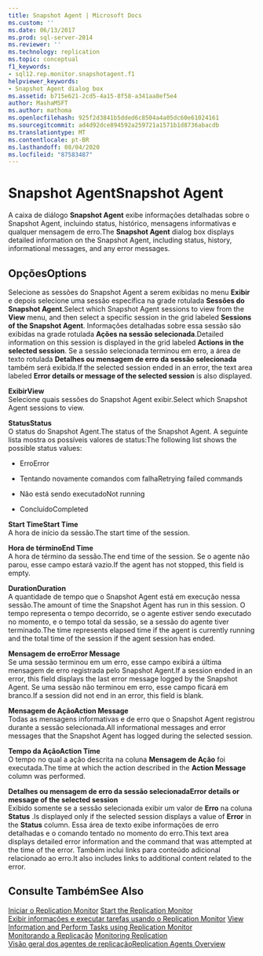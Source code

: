 ```yaml
---
title: Snapshot Agent | Microsoft Docs
ms.custom: ''
ms.date: 06/13/2017
ms.prod: sql-server-2014
ms.reviewer: ''
ms.technology: replication
ms.topic: conceptual
f1_keywords:
- sql12.rep.monitor.snapshotagent.f1
helpviewer_keywords:
- Snapshot Agent dialog box
ms.assetid: b715e621-2cd5-4a15-8f58-a341aa8ef5e4
author: MashaMSFT
ms.author: mathoma
ms.openlocfilehash: 925f2d3841b5dded6c8504a4a05dc60e61024161
ms.sourcegitcommit: ad4d92dce894592a259721a1571b1d8736abacdb
ms.translationtype: MT
ms.contentlocale: pt-BR
ms.lasthandoff: 08/04/2020
ms.locfileid: "87583487"
---
```

# <a name="snapshot-agent"></a><span data-ttu-id="13882-102">Snapshot Agent</span><span class="sxs-lookup"><span data-stu-id="13882-102">Snapshot Agent</span></span>
  <span data-ttu-id="13882-103">A caixa de diálogo **Snapshot Agent** exibe informações detalhadas sobre o Snapshot Agent, incluindo status, histórico, mensagens informativas e qualquer mensagem de erro.</span><span class="sxs-lookup"><span data-stu-id="13882-103">The **Snapshot Agent** dialog box displays detailed information on the Snapshot Agent, including status, history, informational messages, and any error messages.</span></span>  
  
## <a name="options"></a><span data-ttu-id="13882-104">Opções</span><span class="sxs-lookup"><span data-stu-id="13882-104">Options</span></span>  
 <span data-ttu-id="13882-105">Selecione as sessões do Snapshot Agent a serem exibidas no menu **Exibir** e depois selecione uma sessão específica na grade rotulada **Sessões do Snapshot Agent**.</span><span class="sxs-lookup"><span data-stu-id="13882-105">Select which Snapshot Agent sessions to view from the **View** menu, and then select a specific session in the grid labeled **Sessions of the Snapshot Agent**.</span></span> <span data-ttu-id="13882-106">Informações detalhadas sobre essa sessão são exibidas na grade rotulada **Ações na sessão selecionada**.</span><span class="sxs-lookup"><span data-stu-id="13882-106">Detailed information on this session is displayed in the grid labeled **Actions in the selected session**.</span></span> <span data-ttu-id="13882-107">Se a sessão selecionada terminou em erro, a área de texto rotulada **Detalhes ou mensagem de erro da sessão selecionada** também será exibida.</span><span class="sxs-lookup"><span data-stu-id="13882-107">If the selected session ended in an error, the text area labeled **Error details or message of the selected session** is also displayed.</span></span>  
  
 <span data-ttu-id="13882-108">**Exibir**</span><span class="sxs-lookup"><span data-stu-id="13882-108">**View**</span></span>  
 <span data-ttu-id="13882-109">Selecione quais sessões do Snapshot Agent exibir.</span><span class="sxs-lookup"><span data-stu-id="13882-109">Select which Snapshot Agent sessions to view.</span></span>  
  
 <span data-ttu-id="13882-110">**Status**</span><span class="sxs-lookup"><span data-stu-id="13882-110">**Status**</span></span>  
 <span data-ttu-id="13882-111">O status do Snapshot Agent.</span><span class="sxs-lookup"><span data-stu-id="13882-111">The status of the Snapshot Agent.</span></span> <span data-ttu-id="13882-112">A seguinte lista mostra os possíveis valores de status:</span><span class="sxs-lookup"><span data-stu-id="13882-112">The following list shows the possible status values:</span></span>  
  
-   <span data-ttu-id="13882-113">Erro</span><span class="sxs-lookup"><span data-stu-id="13882-113">Error</span></span>  
  
-   <span data-ttu-id="13882-114">Tentando novamente comandos com falha</span><span class="sxs-lookup"><span data-stu-id="13882-114">Retrying failed commands</span></span>  
  
-   <span data-ttu-id="13882-115">Não está sendo executado</span><span class="sxs-lookup"><span data-stu-id="13882-115">Not running</span></span>  
  
-   <span data-ttu-id="13882-116">Concluído</span><span class="sxs-lookup"><span data-stu-id="13882-116">Completed</span></span>  
  
 <span data-ttu-id="13882-117">**Start Time**</span><span class="sxs-lookup"><span data-stu-id="13882-117">**Start Time**</span></span>  
 <span data-ttu-id="13882-118">A hora de início da sessão.</span><span class="sxs-lookup"><span data-stu-id="13882-118">The start time of the session.</span></span>  
  
 <span data-ttu-id="13882-119">**Hora de término**</span><span class="sxs-lookup"><span data-stu-id="13882-119">**End Time**</span></span>  
 <span data-ttu-id="13882-120">A hora de término da sessão.</span><span class="sxs-lookup"><span data-stu-id="13882-120">The end time of the session.</span></span> <span data-ttu-id="13882-121">Se o agente não parou, esse campo estará vazio.</span><span class="sxs-lookup"><span data-stu-id="13882-121">If the agent has not stopped, this field is empty.</span></span>  
  
 <span data-ttu-id="13882-122">**Duration**</span><span class="sxs-lookup"><span data-stu-id="13882-122">**Duration**</span></span>  
 <span data-ttu-id="13882-123">A quantidade de tempo que o Snapshot Agent está em execução nessa sessão.</span><span class="sxs-lookup"><span data-stu-id="13882-123">The amount of time the Snapshot Agent has run in this session.</span></span> <span data-ttu-id="13882-124">O tempo representa o tempo decorrido, se o agente estiver sendo executado no momento, e o tempo total da sessão, se a sessão do agente tiver terminado.</span><span class="sxs-lookup"><span data-stu-id="13882-124">The time represents elapsed time if the agent is currently running and the total time of the session if the agent session has ended.</span></span>  
  
 <span data-ttu-id="13882-125">**Mensagem de erro**</span><span class="sxs-lookup"><span data-stu-id="13882-125">**Error Message**</span></span>  
 <span data-ttu-id="13882-126">Se uma sessão terminou em um erro, esse campo exibirá a última mensagem de erro registrada pelo Snapshot Agent.</span><span class="sxs-lookup"><span data-stu-id="13882-126">If a session ended in an error, this field displays the last error message logged by the Snapshot Agent.</span></span> <span data-ttu-id="13882-127">Se uma sessão não terminou em erro, esse campo ficará em branco.</span><span class="sxs-lookup"><span data-stu-id="13882-127">If a session did not end in an error, this field is blank.</span></span>  
  
 <span data-ttu-id="13882-128">**Mensagem de Ação**</span><span class="sxs-lookup"><span data-stu-id="13882-128">**Action Message**</span></span>  
 <span data-ttu-id="13882-129">Todas as mensagens informativas e de erro que o Snapshot Agent registrou durante a sessão selecionada.</span><span class="sxs-lookup"><span data-stu-id="13882-129">All informational messages and error messages that the Snapshot Agent has logged during the selected session.</span></span>  
  
 <span data-ttu-id="13882-130">**Tempo da Ação**</span><span class="sxs-lookup"><span data-stu-id="13882-130">**Action Time**</span></span>  
 <span data-ttu-id="13882-131">O tempo no qual a ação descrita na coluna **Mensagem de Ação** foi executada.</span><span class="sxs-lookup"><span data-stu-id="13882-131">The time at which the action described in the **Action Message** column was performed.</span></span>  
  
 <span data-ttu-id="13882-132">**Detalhes ou mensagem de erro da sessão selecionada**</span><span class="sxs-lookup"><span data-stu-id="13882-132">**Error details or message of the selected session**</span></span>  
 <span data-ttu-id="13882-133">Exibido somente se a sessão selecionada exibir um valor de **Erro** na coluna **Status** .</span><span class="sxs-lookup"><span data-stu-id="13882-133">Is displayed only if the selected session displays a value of **Error** in the **Status** column.</span></span> <span data-ttu-id="13882-134">Essa área de texto exibe informações de erro detalhadas e o comando tentado no momento do erro.</span><span class="sxs-lookup"><span data-stu-id="13882-134">This text area displays detailed error information and the command that was attempted at the time of the error.</span></span> <span data-ttu-id="13882-135">Também inclui links para conteúdo adicional relacionado ao erro.</span><span class="sxs-lookup"><span data-stu-id="13882-135">It also includes links to additional content related to the error.</span></span>  
  
## <a name="see-also"></a><span data-ttu-id="13882-136">Consulte Também</span><span class="sxs-lookup"><span data-stu-id="13882-136">See Also</span></span>  
 <span data-ttu-id="13882-137">[Iniciar o Replication Monitor](monitor/start-the-replication-monitor.md) </span><span class="sxs-lookup"><span data-stu-id="13882-137">[Start the Replication Monitor](monitor/start-the-replication-monitor.md) </span></span>  
 <span data-ttu-id="13882-138">[Exibir informações e executar tarefas usando o Replication Monitor](monitor/view-information-and-perform-tasks-replication-monitor.md) </span><span class="sxs-lookup"><span data-stu-id="13882-138">[View Information and Perform Tasks using Replication Monitor](monitor/view-information-and-perform-tasks-replication-monitor.md) </span></span>  
 <span data-ttu-id="13882-139">[Monitorando a Replicação](monitoring-replication.md) </span><span class="sxs-lookup"><span data-stu-id="13882-139">[Monitoring Replication](monitoring-replication.md) </span></span>  
 [<span data-ttu-id="13882-140">Visão geral dos agentes de replicação</span><span class="sxs-lookup"><span data-stu-id="13882-140">Replication Agents Overview</span></span>](agents/replication-agents-overview.md)  
  
  
